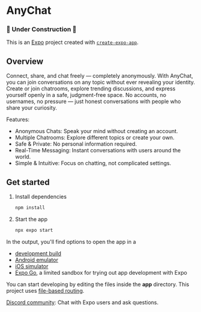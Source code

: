 # AnyChat
### 🚧 Under Construction 🚧 
This is an [Expo](https://expo.dev) project created with [`create-expo-app`](https://www.npmjs.com/package/create-expo-app).

## Overview
Connect, share, and chat freely — completely anonymously. With AnyChat, you can join conversations on any topic without ever revealing your identity. Create or join chatrooms, explore trending discussions, and express yourself openly in a safe, judgment-free space. No accounts, no usernames, no pressure — just honest conversations with people who share your curiosity.

Features:
- Anonymous Chats: Speak your mind without creating an account.
- Multiple Chatrooms: Explore different topics or create your own.
- Safe & Private: No personal information required.
- Real-Time Messaging: Instant conversations with users around the world.
- Simple & Intuitive: Focus on chatting, not complicated settings.

## Get started

1. Install dependencies

   ```bash
   npm install
   ```

2. Start the app

   ```bash
   npx expo start
   ```

In the output, you'll find options to open the app in a

- [development build](https://docs.expo.dev/develop/development-builds/introduction/)
- [Android emulator](https://docs.expo.dev/workflow/android-studio-emulator/)
- [iOS simulator](https://docs.expo.dev/workflow/ios-simulator/)
- [Expo Go](https://expo.dev/go), a limited sandbox for trying out app development with Expo

You can start developing by editing the files inside the **app** directory. This project uses [file-based routing](https://docs.expo.dev/router/introduction).

 [Discord community](https://chat.expo.dev): Chat with Expo users and ask questions.
